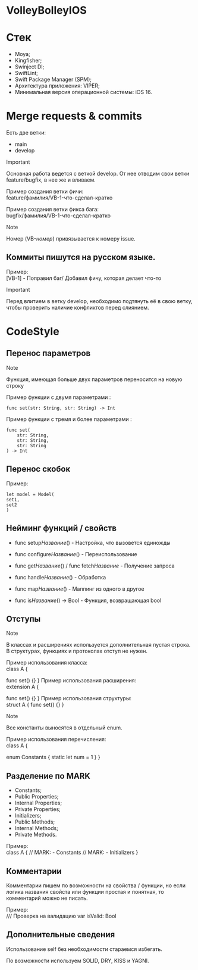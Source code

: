 # VolleyBolleyIOS

# Стек

- Moya;
- Kingfisher;
- Swinject DI;
- SwiftLint;
- Swift Package Manager (SPM);
- Архитектура приложения: VIPER;
- Минимальная версия операционной системы: iOS 16.

# Merge requests & commits

Есть две ветки:

- main
- develop

> [!IMPORTANT]
> Основная работа ведется с веткой develop. От нее отводим свои ветки feature/bugfix, в нее же и вливаем.

Пример создания ветки фичи: <br>
feature/фамилия/VB-1-что-сделал-кратко

Пример создания ветки фикса бага: <br>
bugfix/фамилия/VB-1-что-сделал-кратко

> [!NOTE]
> Номер (VB-*номер*) привязывается к номеру issue.

## Коммиты пишутся на русском языке.

Пример: <br>
[VB-1] - Поправил баг/ Добавил фичу, которая делает что-то

> [!IMPORTANT]
> Перед влитием в ветку develop, необходимо подтянуть её в свою ветку, чтобы проверить наличие конфликтов перед слиянием.


# CodeStyle

## Перенос параметров

> [!NOTE]
> Функция, имеющая больше двух параметров переносится на новую строку

Пример функции с двумя параметрами : <br>

`
func set(str: String, str: String) -> Int
`

Пример функции с тремя и более параметрами : <br>

```
func set(
    str: String,
    str: String,
    str: String
) -> Int
```

## Перенос скобок

Пример: <br>

```
let model = Model(
set1,
set2
)
```

## Нейминг функций / свойств

- func setup*Название*() - Настройка, что вызовется единожды

- func configure*Название*() - Переиспользование

- func get*Название*() / func fetch*Название* - Получение запроса

- func handle*Название*() - Обработка

- func map*Название*() - Маппинг из одного в другое

- func is*Название*() -> Bool - Функция, возвращающая bool

## Отступы

> [!NOTE]
> В классах и расширениях используется дополнительная пустая строка.
> В структурах, функциях и протоколах отступ не нужен.

Пример использования класса: <br>
class A {

func set() {}
}
Пример использования расширения: <br>
extension A {

func set() {}
}
Пример использования структуры: <br>
struct A {
func set() {}
}
> [!NOTE]
> Все константы выносятся в отдельный enum.

Пример использования перечисления: <br>
class A {

enum Constants {
    static let num = 1
}
}
## Разделение по MARK

- Constants;
- Public Properties;
- Internal Properties;
- Private Properties;
- Initializers;
- Public Methods;
- Internal Methods;
- Private Methods.

Пример: <br>
class A {
// MARK: - Constants
// MARK: - Initializers
}
## Комментарии

Комментарии пишем по возможности на свойства / функции, но если логика названия свойста или функции простая и понятная, то комментарий можно не писать.

Пример: <br>
/// Проверка на валидацию
var isValid: Bool
## Дополнительные сведения

Использование self без необходимости стараемся избегать.

По возможности используем SOLID, DRY, KISS и YAGNI.
